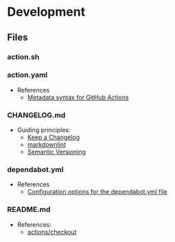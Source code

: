 # Development

## Files

### action.sh

### action.yaml

- References
  - [Metadata syntax for GitHub Actions](https://docs.github.com/en/actions/creating-actions/metadata-syntax-for-github-actions)

### CHANGELOG.md

- Guiding principles:
  - [Keep a Changelog](https://keepachangelog.com/en/1.0.0/)
  - [markdownlint](https://dlaa.me/markdownlint/)
  - [Semantic Versioning](https://semver.org/spec/v2.0.0.html)

### dependabot.yml

- References
  - [Configuration options for the dependabot.yml file](https://docs.github.com/en/code-security/dependabot/dependabot-version-updates/configuration-options-for-the-dependabot.yml-file)

### README.md

- References:
  - [actions/checkout](https://github.com/actions/checkout)
